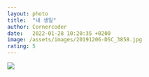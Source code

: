 ```yaml
---
layout: photo
title:  "내 생일"
author: Cornercoder
date:   2022-01-28 10:20:35 +0200
image: /assets/images/20191206-DSC_3858.jpg
rating: 5
---
```






![](../../assets/images/20191212-PC120311.jpg)
